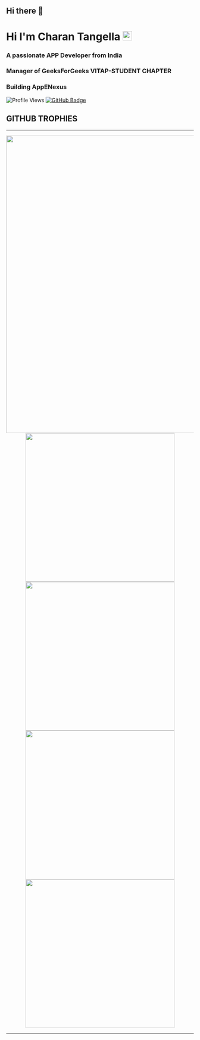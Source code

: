 ## Hi there 👋

<h1 >Hi I'm Charan Tangella <img src="https://media.giphy.com/media/hvRJCLFzcasrR4ia7z/giphy.gif" width="25px"></h1></h1>
<h3 >A passionate APP Developer from India</h3>
<h3 >Manager of GeeksForGeeks VITAP-STUDENT CHAPTER</h3>
<h3 >Building AppENexus </h3>

![Profile Views](https://komarev.com/ghpvc/?username=CharanBot)
<a href="https://github.com/CharanBot?tab=followers"><img src="https://img.shields.io/github/followers/CharanBot?label=Followers&style=social" alt="GitHub Badge"></a>

<p>
  <h2>GITHUB TROPHIES</h2>
  <hr>
<p align="center">
<img width="800" src="https://github-profile-trophy.vercel.app/?username=CharanBot&column=7&margin-w=15&margin-h=15&no-bg=true&no-frame=true&theme=juicyfresh" />
<br>
  <a href="https://github-readme-stats-sigma-five.vercel.app/api?username=CharanBot&show_icons=true&theme=tokyonight">
    <img width="400" src="https://github-readme-stats-sigma-five.vercel.app/api?username=CharanBot&show_icons=true&theme=tokyonight" />
  </a>
  <a href="https://github-readme-streak-stats.herokuapp.com/?user=CharanBot&theme=tokyonight">
    <img width="400" src="https://github-readme-streak-stats.herokuapp.com/?user=CharanBot&theme=tokyonight" />
  </a>
  <a href="https://github-readme-stats-sigma-five.vercel.app/api/top-langs/?username=CharanBot&theme=dark&layout=compact">
    <img width="400" src="https://github-readme-stats-sigma-five.vercel.app/api/top-langs/?username=CharanBot&theme=dark&layout=compact" /> 
  </a>
  <a>
    <img width = "400" src="https://github-contributor-stats.vercel.app/api?username=CharanBot&limit=5&theme=dark&combine_all_yearly_contributions=true" />
  </a>
</p>
<hr>
